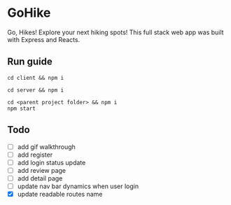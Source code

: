 # GoHike

Go, Hikes! Explore your next hiking spots! This full stack web app was built with Express and Reacts.

## Run guide

```shell
cd client && npm i
```

```shell
cd server && npm i
```

```shell
cd <parent project folder> && npm i
npm start
```

## Todo

- [ ] add gif walkthrough
- [ ] add register
- [ ] add login status update
- [ ] add review page
- [ ] add detail page
- [ ] update nav bar dynamics when user login
- [x] update readable routes name
